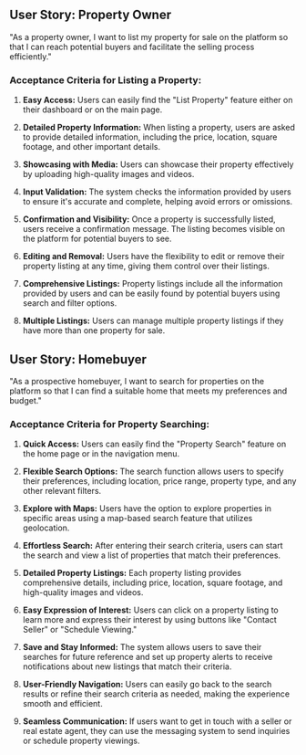 ## User Story: Property Owner

"As a property owner, I want to list my property for sale on the platform so that I can reach potential buyers and facilitate the selling process efficiently."

### Acceptance Criteria for Listing a Property:

1. **Easy Access:** Users can easily find the "List Property" feature either on their dashboard or on the main page.

2. **Detailed Property Information:** When listing a property, users are asked to provide detailed information, including the price, location, square footage, and other important details.

3. **Showcasing with Media:** Users can showcase their property effectively by uploading high-quality images and videos.

4. **Input Validation:** The system checks the information provided by users to ensure it's accurate and complete, helping avoid errors or omissions.

5. **Confirmation and Visibility:** Once a property is successfully listed, users receive a confirmation message. The listing becomes visible on the platform for potential buyers to see.

6. **Editing and Removal:** Users have the flexibility to edit or remove their property listing at any time, giving them control over their listings.

7. **Comprehensive Listings:** Property listings include all the information provided by users and can be easily found by potential buyers using search and filter options.

8. **Multiple Listings:** Users can manage multiple property listings if they have more than one property for sale.

## User Story: Homebuyer

"As a prospective homebuyer, I want to search for properties on the platform so that I can find a suitable home that meets my preferences and budget."

### Acceptance Criteria for Property Searching:

1. **Quick Access:** Users can easily find the "Property Search" feature on the home page or in the navigation menu.

2. **Flexible Search Options:** The search function allows users to specify their preferences, including location, price range, property type, and any other relevant filters.

3. **Explore with Maps:** Users have the option to explore properties in specific areas using a map-based search feature that utilizes geolocation.

4. **Effortless Search:** After entering their search criteria, users can start the search and view a list of properties that match their preferences.

5. **Detailed Property Listings:** Each property listing provides comprehensive details, including price, location, square footage, and high-quality images and videos.

6. **Easy Expression of Interest:** Users can click on a property listing to learn more and express their interest by using buttons like "Contact Seller" or "Schedule Viewing."

7. **Save and Stay Informed:** The system allows users to save their searches for future reference and set up property alerts to receive notifications about new listings that match their criteria.

8. **User-Friendly Navigation:** Users can easily go back to the search results or refine their search criteria as needed, making the experience smooth and efficient.

9. **Seamless Communication:** If users want to get in touch with a seller or real estate agent, they can use the messaging system to send inquiries or schedule property viewings.
